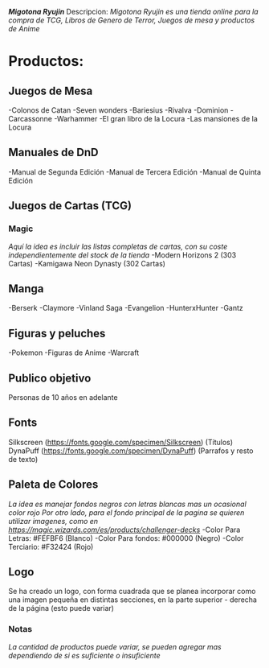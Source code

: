 **_Migotona Ryujin_**
Descripcion:
*Migotona Ryujin es una tienda online para la compra de TCG, Libros de Genero de Terror, Juegos de mesa y productos de Anime*

# Productos:
## Juegos de Mesa
-Colonos de Catan
-Seven wonders
-Bariesius
-Rivalva
-Dominion
-Carcassonne
-Warhammer
-El gran libro de la Locura
-Las mansiones de la Locura

## Manuales de DnD
-Manual de Segunda Edición
-Manual de Tercera Edición
-Manual de Quinta Edición

## Juegos de Cartas (TCG)
### Magic
*Aquí la idea es incluir las listas completas de cartas, con su coste independientemente del stock de la tienda*
-Modern Horizons 2 (303 Cartas)
-Kamigawa Neon Dynasty (302 Cartas)


## Manga
-Berserk 
-Claymore
-Vinland Saga
-Evangelion
-HunterxHunter
-Gantz

## Figuras y peluches
-Pokemon
-Figuras de Anime
-Warcraft

## Publico objetivo
Personas de 10 años en adelante

## Fonts
Silkscreen (https://fonts.google.com/specimen/Silkscreen) (Títulos)
DynaPuff (https://fonts.google.com/specimen/DynaPuff)  (Parrafos y resto de texto)

## Paleta de Colores
*La idea es manejar fondos negros con letras blancas mas un ocasional color rojo*
*Por otro lado, para el fondo principal de la pagina se quieren utilizar imagenes, como en https://magic.wizards.com/es/products/challenger-decks*
-Color Para Letras: #FEFBF6 (Blanco)
-Color Para fondos: #000000 (Negro)
-Color Terciario: #F32424 (Rojo)

## Logo
Se ha creado un logo, con forma cuadrada que se planea incorporar como una imagen pequeña en distintas secciones, en la parte superior -
derecha de la página (esto puede variar)

### Notas
*La cantidad de productos puede variar, se pueden agregar mas dependiendo de si es suficiente o insuficiente*